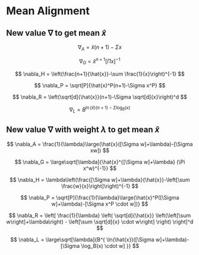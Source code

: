 # Mean Alignment

## New value $\nabla$ to get mean $\hat{x}$

$$
\nabla_A = \hat{x}(n+1)-\Sigma x
$$

$$
\nabla_G = \hat{x}^{n+1}[\Pi x]^{-1}
$$

$$
\nabla_H = \left(\frac{n+1}{\hat{x}}-\sum \frac{1}{x}\right)^{-1}
$$

$$
\nabla_P = \sqrt[P]{\hat{x}^P(n+1)-\Sigma x^P}
$$

$$
\nabla_R = \left(\sqrt[d]{\hat{x}}(n+1)-\Sigma \sqrt[d]{x}\right)^d
$$

$$
\nabla_L = B^{\ln(\hat{x})(n+1)-\Sigma \log_B(x)}
$$

## New value $\nabla$ with weight $\lambda$ to get mean $\hat{x}$

$$
\nabla_A = \frac{1}{\lambda}\large(\hat{x}([\Sigma w]+\lambda)-[\Sigma xw])
$$

$$
\nabla_G = \large\sqrt[\lambda]{\hat{x}^{[\Sigma w]+\lambda} (\Pi x^w)^{-1}}
$$

$$
\nabla_H = \lambda\left(\frac{[\Sigma w]+\lambda}{\hat{x}}-\left[\sum \frac{w}{x}\right]\right)^{-1}
$$

$$
\nabla_P = \sqrt[P]{\frac{1}{\lambda}\large(\hat{x}^P([\Sigma w]+\lambda)-[\Sigma x^P \cdot w])}
$$

$$
\nabla_R = \left[
 \frac{1}{\lambda}
 \left(
  \sqrt[d]{\hat{x}}
  \left(\left[\sum w\right]+\lambda\right) -
   \left[\sum \sqrt[d]{x} \cdot w\right]
 \right)
\right]^d
$$

$$
\nabla_L = \large\sqrt[\lambda]{B^{
 \ln(\hat{x})([\Sigma w]+\lambda)-
 [\Sigma \log_B(x) \cdot w]
}}
$$
